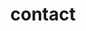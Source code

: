---
layout: contact
title: contact
permalink: /contact/
nav: true
nav_order: 5

social: true # includes social icons at the bottom of the page
---
